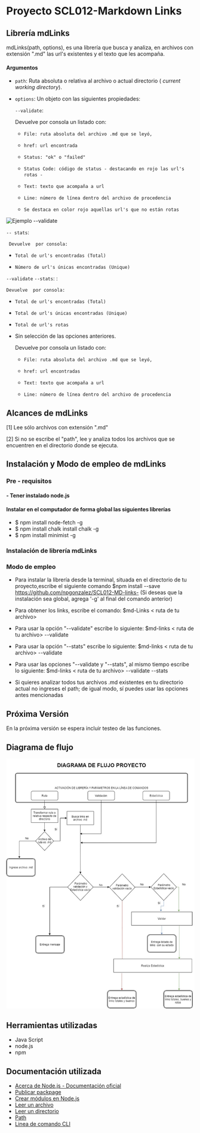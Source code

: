 # Proyecto SCL012-Markdown Links

## Librería mdLinks

mdLinks(path, options), es una librería que busca y analiza, en archivos con extensión ".md" las url's existentes y el texto que les acompaña. 

#### Argumentos

* `path`: Ruta absoluta o relativa al archivo o actual directorio ( _current working directory_).
* `options`: Un objeto con las siguientes propiedades:

     `--validate`: 
  
    Devuelve por consola un listado con:
  
  -     File: ruta absoluta del archivo .md que se leyó, 
  -     href: url encontrada
  -     Status: "ok" o "failed"
  -     Status Code: código de status - destacando en rojo las url's rotas - 
  -     Text: texto que acompaña a url
  -     Line: número de línea dentro del archivo de procedencia
  -     Se destaca en color rojo aquellas url's que no están rotas

![Ejemplo --validate](images/DiagFlujo.png)







  `-- stats`: 

     Devuelve  por consola:
  -     Total de url's encontradas (Total)
  -     Número de url's únicas encontradas (Unique)
  `--validate` `--stats`:  :  

    Devuelve  por consola:
  -     Total de url's encontradas (Total)
  -     Total de url's únicas encontradas (Unique)
  -     Total de url's rotas     

* Sin selección de las opciones anteriores.

  Devuelve por consola un listado con:
  
  -     File: ruta absoluta del archivo .md que se leyó, 
  -     href: url encontradas
  -     Text: texto que acompaña a url
  -     Line: número de línea dentro del archivo de procedencia
  

## Alcances de mdLinks
[1] Lee sólo archivos con extensión ".md"

[2] Si no se escribe el "path", lee y analiza todos los archivos que se encuentren en el directorio donde se ejecuta.

## Instalación y Modo de empleo de mdLinks
### Pre - requisitos
#### - Tener instalado node.js
####  Instalar en el computador de forma global las siguientes librerías
* $ npm install node-fetch -g 
* $ npm install chalk install chalk -g
* $ npm install minimist -g

### Instalación de librería mdLinks


### Modo de empleo 
* Para instalar la librería desde la terminal, situada en el directorio de tu proyecto,escribe el siguiente comando
$npm install --save https://github.com/npgonzalez/SCL012-MD-links-
(Si deseas que la instalación sea global, agrega '-g' al final del comando anterior)
* Para obtener los links, escribe el comando:
$md-Links < ruta de tu archivo>

* Para usar la opción "--validate" escribe lo siguiente:
$md-links < ruta de tu archivo> --validate

* Para usar la opción "--stats" escribe lo siguiente:
$md-links < ruta de tu archivo> --validate

* Para usar las opciones "--validate y "--stats", al mismo tiempo escribe lo siguiente:
$md-links < ruta de tu archivo> --validate --stats

* Si quieres analizar todos tus archivos .md existentes en tu directorio actual no ingreses el path; de igual modo, sí puedes usar las opciones antes mencionadas



## Próxima Versión
En la próxima versión se espera incluir testeo  de las funciones.

## Diagrama de flujo

![Aplicación](images/DiagFlujo.jpg)

## Herramientas utilizadas
* Java Script
* node.js
* npm

## Documentación utilizada
* [Acerca de Node.js - Documentación oficial](https://nodejs.org/es/about/)
* [Publicar packpage](https://docs.npmjs.com/getting-started/publishing-npm-packages)
* [Crear módulos en Node.js](https://docs.npmjs.com/getting-started/publishing-npm-packages)
* [Leer un archivo](https://nodejs.org/api/fs.html#fs_fs_readfile_path_options_callback)
* [Leer un directorio](https://nodejs.org/api/fs.html#fs_fs_readdir_path_options_callback)
* [Path](https://nodejs.org/api/path.html)
* [Linea de comando CLI](https://medium.com/netscape/a-guide-to-create-a-nodejs-command-line-package-c2166ad0452e)